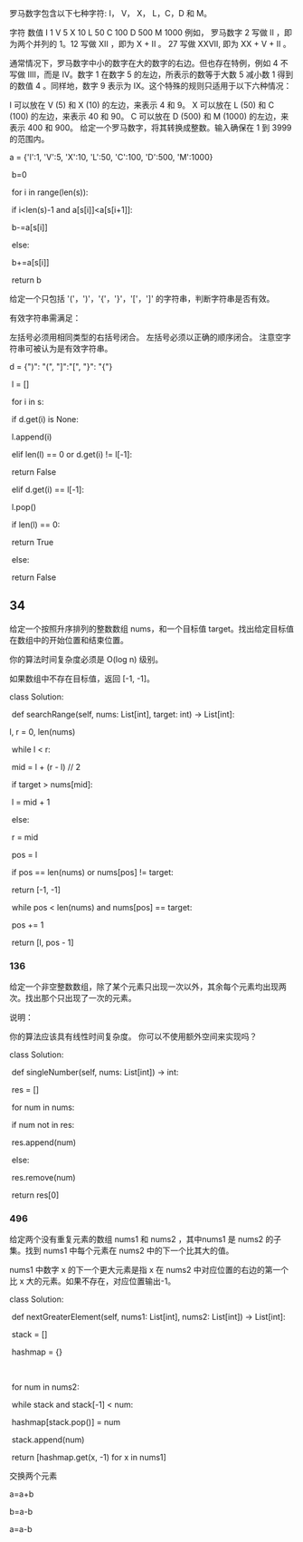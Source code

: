 罗马数字包含以下七种字符: I， V， X， L，C，D 和 M。

字符          数值
I             1
V             5
X             10
L             50
C             100
D             500
M             1000
例如， 罗马数字 2 写做 II ，即为两个并列的 1。12 写做 XII ，即为 X + II 。 27 写做  XXVII, 即为 XX + V + II 。

通常情况下，罗马数字中小的数字在大的数字的右边。但也存在特例，例如 4 不写做 IIII，而是 IV。数字 1 在数字 5 的左边，所表示的数等于大数 5 减小数 1 得到的数值 4 。同样地，数字 9 表示为 IX。这个特殊的规则只适用于以下六种情况：

I 可以放在 V (5) 和 X (10) 的左边，来表示 4 和 9。
X 可以放在 L (50) 和 C (100) 的左边，来表示 40 和 90。 
C 可以放在 D (500) 和 M (1000) 的左边，来表示 400 和 900。
给定一个罗马数字，将其转换成整数。输入确保在 1 到 3999 的范围内。



a = {'I':1, 'V':5, 'X':10, 'L':50, 'C':100, 'D':500, 'M':1000}        

​    b=0        

​    for i in range(len(s)):            

​        if i<len(s)-1 and a[s[i]]<a[s[i+1]]:                

​            b-=a[s[i]]

​        else:

​         b+=a[s[i]]

​    return b  



给定一个只包括 '('，')'，'{'，'}'，'['，']' 的字符串，判断字符串是否有效。

有效字符串需满足：

左括号必须用相同类型的右括号闭合。
左括号必须以正确的顺序闭合。
注意空字符串可被认为是有效字符串。

d = {")": "(", "]":"[", "}": "{"}

​        l = []

​        for i in s:

​            if d.get(i) is None:

​                l.append(i)

​            elif len(l) == 0 or d.get(i) != l[-1]:

​                return False

​            elif d.get(i) == l[-1]:

​                l.pop()

​        if len(l) == 0:

​            return True

​        else:

​            return False

## 34

给定一个按照升序排列的整数数组 nums，和一个目标值 target。找出给定目标值在数组中的开始位置和结束位置。

你的算法时间复杂度必须是 O(log n) 级别。

如果数组中不存在目标值，返回 [-1, -1]。

class Solution:

​    def searchRange(self, nums: List[int], target: int) -> List[int]:      

  l, r = 0, len(nums)

​        while l < r:

​            mid = l + (r - l) // 2

​            if target > nums[mid]:

​                l = mid + 1

​            else:

​                r = mid

​        pos = l

​        if pos == len(nums) or nums[pos] != target:

​            return [-1, -1]

​        while pos < len(nums) and nums[pos] == target:

​            pos += 1

​        return [l, pos - 1]

### 136

给定一个非空整数数组，除了某个元素只出现一次以外，其余每个元素均出现两次。找出那个只出现了一次的元素。

说明：

你的算法应该具有线性时间复杂度。 你可以不使用额外空间来实现吗？

class Solution:

​    def singleNumber(self, nums: List[int]) -> int:

​        res = []

​        for num in nums:

​            if num not in res:

​                res.append(num)

​            else:

​                res.remove(num)

​        return res[0]

### 496

给定两个没有重复元素的数组 nums1 和 nums2 ，其中nums1 是 nums2 的子集。找到 nums1 中每个元素在 nums2 中的下一个比其大的值。

nums1 中数字 x 的下一个更大元素是指 x 在 nums2 中对应位置的右边的第一个比 x 大的元素。如果不存在，对应位置输出-1。

class Solution:

​    def nextGreaterElement(self, nums1: List[int], nums2: List[int]) -> List[int]:

​        stack = []

​        hashmap = {}

​        

​        for num in nums2:

​            while stack and stack[-1] < num:

​                hashmap[stack.pop()] = num

​            stack.append(num)



​        return [hashmap.get(x, -1) for x in nums1]



交换两个元素

a=a+b

b=a-b

a=a-b



